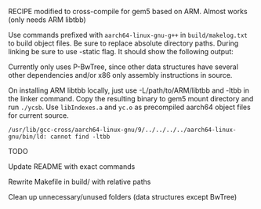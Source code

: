 RECIPE modified to cross-compile for gem5 based on ARM. Almost works (only needs ARM libtbb)

Use commands prefixed with `aarch64-linux-gnu-g++` in `build/makelog.txt` to build object files.
Be sure to replace absolute directory paths.
During linking be sure to use -static flag. It should show the following output:

Currently only uses P-BwTree, since other data structures have several other dependencies and/or
x86 only assembly instructions in source.

On installing ARM libtbb locally, just use -L/path/to/ARM/libtbb and -ltbb in the linker command. Copy 
the resulting binary to gem5 mount directory and run `./ycsb`. Use `libIndexes.a` and `yc.o` as precompiled aarch64
object files for current source.

```
/usr/lib/gcc-cross/aarch64-linux-gnu/9/../../../../aarch64-linux-gnu/bin/ld: cannot find -ltbb
```

TODO

Update README with exact commands

Rewrite Makefile in build/ with relative paths

Clean up unnecessary/unused folders (data structures except BwTree)
